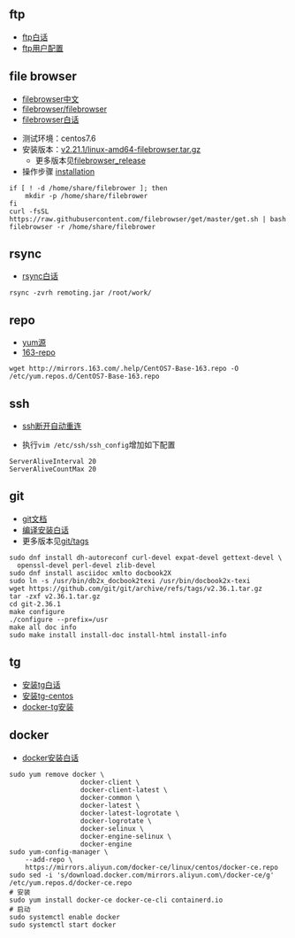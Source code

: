 ## ftp
* [ftp白话](https://help.aliyun.com/document_detail/60152.html)
* [ftp用户配置](https://blog.csdn.net/soslinken/article/details/79304076)


## file browser
* [filebrowser中文](https://www.filebrowser.cn/)
* [filebrowser/filebrowser](https://github.com/filebrowser/filebrowser)
* [filebrowser白话](https://www.zatp.com/post/install-file-browser-tool/)

- 测试环境：centos7.6
- 安装版本：[v2.21.1/linux-amd64-filebrowser.tar.gz](https://github.com/filebrowser/filebrowser/releases/download/v2.21.1/linux-amd64-filebrowser.tar.gz)
  - 更多版本见[filebrowser_release](https://github.com/filebrowser/filebrowser/releases)
- 操作步骤 [installation](https://filebrowser.org/installation)
```shell
if [ ! -d /home/share/filebrower ]; then
    mkdir -p /home/share/filebrower
fi
curl -fsSL https://raw.githubusercontent.com/filebrowser/get/master/get.sh | bash
filebrowser -r /home/share/filebrower
```

## rsync
* [rsync白话](http://www.bjpowernode.com/hot/888.html)
```shell
rsync -zvrh remoting.jar /root/work/
```

## repo
* [yum源](https://www.bilibili.com/read/cv16867337)
* [163-repo](http://mirrors.163.com/.help/)

```shell
wget http://mirrors.163.com/.help/CentOS7-Base-163.repo -O /etc/yum.repos.d/CentOS7-Base-163.repo
```

## ssh
* [ssh断开自动重连](https://www.jianshu.com/p/7ae538b38e45)
- 执行`vim /etc/ssh/ssh_config`增加如下配置
```shell
ServerAliveInterval 20
ServerAliveCountMax 20
```

## git
* [git文档](https://git-scm.com/book/zh/v2/%E8%B5%B7%E6%AD%A5-%E5%AE%89%E8%A3%85-Git)
* [编译安装白话](https://blog.csdn.net/u013934623/article/details/81518238)
* 更多版本见[git/tags](https://github.com/git/git/tags)

```shell
sudo dnf install dh-autoreconf curl-devel expat-devel gettext-devel \
  openssl-devel perl-devel zlib-devel
sudo dnf install asciidoc xmlto docbook2X
sudo ln -s /usr/bin/db2x_docbook2texi /usr/bin/docbook2x-texi
wget https://github.com/git/git/archive/refs/tags/v2.36.1.tar.gz
tar -zxf v2.36.1.tar.gz
cd git-2.36.1
make configure
./configure --prefix=/usr
make all doc info
sudo make install install-doc install-html install-info
```

## tg
* [安装tg白话](http://t.zoukankan.com/braless-p-14311802.html)
* [安装tg-centos](https://www.91yun.co/archives/5691)
* [docker-tg安装](https://haoduck.com/677.html)

## docker
* [docker安装白话](https://yeasy.gitbook.io/docker_practice/install/centos)

```shell
sudo yum remove docker \
                  docker-client \
                  docker-client-latest \
                  docker-common \
                  docker-latest \
                  docker-latest-logrotate \
                  docker-logrotate \
                  docker-selinux \
                  docker-engine-selinux \
                  docker-engine
sudo yum-config-manager \
    --add-repo \
    https://mirrors.aliyun.com/docker-ce/linux/centos/docker-ce.repo
sudo sed -i 's/download.docker.com/mirrors.aliyun.com\/docker-ce/g' /etc/yum.repos.d/docker-ce.repo
# 安装
sudo yum install docker-ce docker-ce-cli containerd.io
# 启动
sudo systemctl enable docker
sudo systemctl start docker
```
